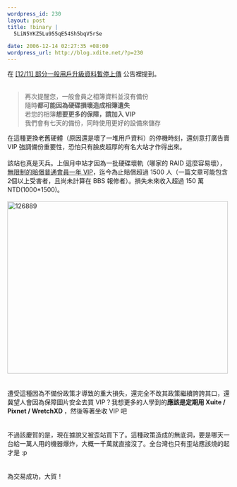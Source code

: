 ```yaml
--- 
wordpress_id: 230
layout: post
title: !binary |
  5LiN5YKZ5Lu955qE54Sh5bqV5rSe

date: 2006-12-14 02:27:35 +08:00
wordpress_url: http://blog.xdite.net/?p=230
---
```

在 <a href="http://www.wretch.cc/hala/viewtopic.php?t=140612">[12/11] 部分一般用戶升級資料暫停上傳</a> 公告裡提到。<br /><br /><blockquote>再次提醒您，一般會員之相簿資料並沒有備份<br />隨時<b>都可能因為硬碟損壞造成相簿遺失</b><br />若您的相簿<b>想要更多的保障，請加入 VIP</b><br />我們會有七天的備份，同時使用更好的設備來儲存<br /></blockquote>在這種更換老舊硬體（原因還是壞了一堆用戶資料）的停機時刻，還刻意打廣告賣 VIP 強調備份重要性，恐怕只有臉皮超厚的有名大站才作得出來。<br /><br />該站也真是天兵。上個月中站才因為一批硬碟壞軌（哪家的 RAID 這麼容易壞），<a href="http://www.wretch.cc/hala/viewtopic.php?t=126889">無限制的賠償普通會員一年 VIP</a>，迄今為止賠償超過 1500 人（一篇文章可能包含2個以上受害者，且尚未計算在 BBS 報修者）。損失未來收入超過 150 萬 NTD(1000*1500)。<br /><br /><a href="http://www.flickr.com/photos/14765209@N00/321461465/" title="Photo Sharing"><img src="http://static.flickr.com/130/321461465_995d9f7ac0.jpg" alt="126889" height="390" width="500" /></a><br /><br /><br />遭受這種因為不備份政策才導致的重大損失，還完全不改其政策繼續誇誇其口，還冀望人會因為保障圖片安全去買 VIP？我想更多的人學到的<b>應該是定期用 Xuite / Pixnet / WretchXD </b>，然後等著坐收 VIP 吧<br /><br /><br />不過該慶賀的是，現在據說又被歪站買下了。這種政策造成的無底洞，要是哪天一台給一萬人用的機器爆炸，大概一千萬就直接沒了。全台灣也只有歪站應該燒的起才是 :p<br /><br /><br />為交易成功，大賀！<br />

